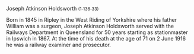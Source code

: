 Joseph Atkinson Holdsworth <small>(1‑136‑33)</small>

Born in 1845 in Ripley in the West Riding of Yorkshire where his father William was a surgeon, Joseph Atkinson Holdsworth served with the Railways Department in Queensland for 50 years starting as stationmaster in Ipswich in 1867. At the time of his death at the age of 71 on 2 June 1916 he was a railway examiner and prosecutor.
